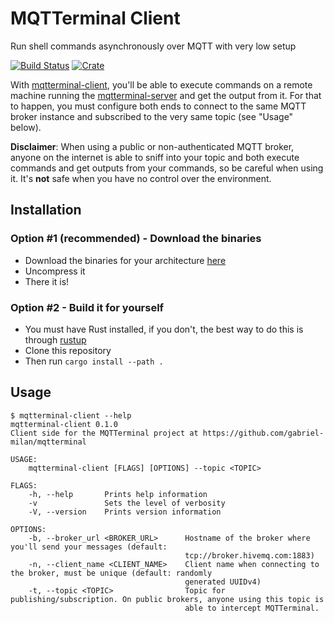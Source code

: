 # MQTTerminal Client

Run shell commands asynchronously over MQTT with very low setup

[![Build Status](https://travis-ci.com/gabriel-milan/mqtterminal-client.svg?branch=master)](https://travis-ci.com/gabriel-milan/mqtterminal-client)
[![Crate](https://img.shields.io/crates/v/mqtterminal-client)](https://crates.io/crates/mqtterminal-client)

With [mqtterminal-client](https://github.com/gabriel-milan/mqtterminal-client), you'll be able to execute commands on a remote machine running the [mqtterminal-server](https://github.com/gabriel-milan/mqtterminal-server) and get the output from it. For that to happen, you must configure both ends to connect to the same MQTT broker instance and subscribed to the very same topic (see "Usage" below).

**Disclaimer**: When using a public or non-authenticated MQTT broker, anyone on the internet is able to sniff into your topic and both execute commands and get outputs from your commands, so be careful when using it. It's **not** safe when you have no control over the environment.

## Installation

### Option #1 (recommended) - Download the binaries

* Download the binaries for your architecture [here](https://github.com/gabriel-milan/mqtterminal-client/releases)
* Uncompress it
* There it is!

### Option #2 - Build it for yourself

* You must have Rust installed, if you don't, the best way to do this is through [rustup](https://rustup.rs/)
* Clone this repository
* Then run `cargo install --path .`

## Usage
```
$ mqtterminal-client --help
mqtterminal-client 0.1.0
Client side for the MQTTerminal project at https://github.com/gabriel-milan/mqtterminal

USAGE:
    mqtterminal-client [FLAGS] [OPTIONS] --topic <TOPIC>

FLAGS:
    -h, --help       Prints help information
    -v               Sets the level of verbosity
    -V, --version    Prints version information

OPTIONS:
    -b, --broker_url <BROKER_URL>      Hostname of the broker where you'll send your messages (default:
                                       tcp://broker.hivemq.com:1883)
    -n, --client_name <CLIENT_NAME>    Client name when connecting to the broker, must be unique (default: randomly
                                       generated UUIDv4)
    -t, --topic <TOPIC>                Topic for publishing/subscription. On public brokers, anyone using this topic is
                                       able to intercept MQTTerminal.

```
